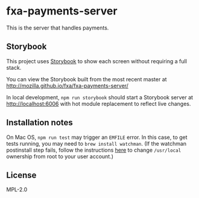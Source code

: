 # fxa-payments-server

This is the server that handles payments.

## Storybook

This project uses [Storybook](https://storybook.js.org/) to show each screen without requiring a full stack.

You can view the Storybook built from the most recent master at http://mozilla.github.io/fxa/fxa-payments-server/

In local development, `npm run storybook` should start a Storybook server at <http://localhost:6006> with hot module replacement to reflect live changes.

## Installation notes

On Mac OS, `npm run test` may trigger an `EMFILE` error. In this case, to get tests running, you may need to `brew install watchman`. (If the watchman postinstall step fails, follow the instructions [here](https://stackoverflow.com/a/41320226) to change `/usr/local` ownership from root to your user account.)

## License

MPL-2.0
